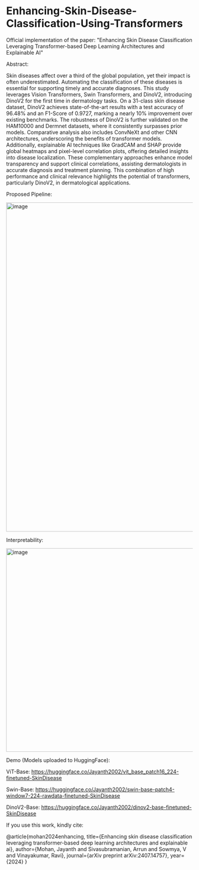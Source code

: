 # Enhancing-Skin-Disease-Classification-Using-Transformers

Official implementation of the paper: "Enhancing Skin Disease Classification Leveraging Transformer-based Deep Learning Architectures and Explainable AI"

Abstract:

Skin diseases affect over a third of the global population, yet their impact is often underestimated. Automating the classification of these diseases is essential for supporting timely and accurate diagnoses. This study leverages Vision Transformers, Swin Transformers, and DinoV2, introducing DinoV2 for the first time in dermatology tasks. On a 31-class skin disease dataset, DinoV2 achieves state-of-the-art results with a test accuracy of 96.48% and an F1-Score of 0.9727, marking a nearly 10% improvement over existing benchmarks. The robustness of DinoV2 is further validated on the HAM10000 and Dermnet datasets, where it consistently surpasses prior models. Comparative analysis also includes ConvNeXt and other CNN architectures, underscoring the benefits of transformer models. Additionally, explainable AI techniques like GradCAM and SHAP provide global heatmaps and pixel-level correlation plots, offering detailed insights into disease localization. These complementary approaches enhance model transparency and support clinical correlations, assisting dermatologists in accurate diagnosis and treatment planning. This combination of high performance and clinical relevance highlights the potential of transformers, particularly DinoV2, in dermatological applications.

Proposed Pipeline:

<img width="888" alt="image" src="https://github.com/user-attachments/assets/667114c9-fa98-4e21-b7b1-c7a05fa0a13e">

Interpretability:

<img width="549" alt="image" src="https://github.com/user-attachments/assets/3d1ef778-7527-4c93-9eb9-33e1b614dd5c">

Demo (Models uploaded to HuggingFace):

ViT-Base: https://huggingface.co/Jayanth2002/vit_base_patch16_224-finetuned-SkinDisease

Swin-Base: https://huggingface.co/Jayanth2002/swin-base-patch4-window7-224-rawdata-finetuned-SkinDisease

DinoV2-Base: https://huggingface.co/Jayanth2002/dinov2-base-finetuned-SkinDisease

If you use this work, kindly cite:

@article{mohan2024enhancing,
  title={Enhancing skin disease classification leveraging transformer-based deep learning architectures and explainable ai},
  author={Mohan, Jayanth and Sivasubramanian, Arrun and Sowmya, V and Vinayakumar, Ravi},
  journal={arXiv preprint arXiv:2407.14757},
  year={2024}
}
